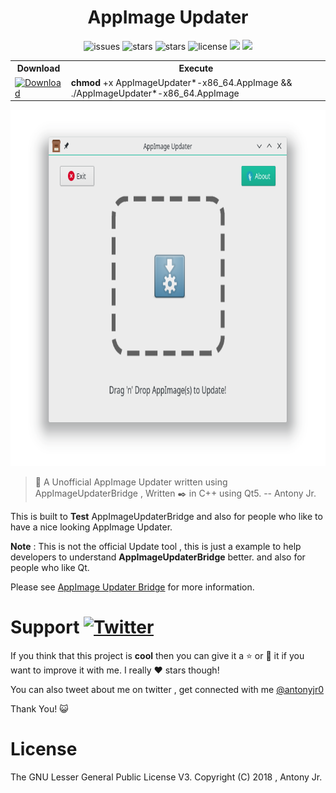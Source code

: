 <h1 align="center">AppImage Updater</h1>
<p align="center">
    <img src="https://img.shields.io/github/issues/antony-jr/AppImageUpdater.svg?style=flat-square" alt="issues" / >
    <img src="https://img.shields.io/github/forks/antony-jr/AppImageUpdater.svg?style=flat-square" alt="stars" / >
    <img src="https://img.shields.io/github/stars/antony-jr/AppImageUpdater.svg?style=flat-square" alt="stars" / >
    <img src="https://img.shields.io/github/license/antony-jr/AppImageUpdater.svg?style=flat-square" alt="license" />
    <a class="badge-align" href="https://www.codacy.com/app/antony-jr/AppImageUpdater?utm_source=github.com&amp;utm_medium=referral&amp;utm_content=antony-jr/AppImageUpdater&amp;utm_campaign=Badge_Grade"><img src="https://api.codacy.com/project/badge/Grade/a8b7aca6d0104becaebb7c9c9a4a4bb6"/></a>
    <a class="badge-align" href="https://travis-ci.org/antony-jr/AppImageUpdater"><img src="https://img.shields.io/travis/antony-jr/AppImageUpdater.svg?style=flat-square" / > </a>
</p>

<p align="center">
<table>
  <tr>
    <th >Download<br></th>
    <th >Execute</th>
  </tr>
  <tr>
    <td >
    <a href="https://github.com/antony-jr/AppImageUpdater/releases/tag/continuous">
    <img src="https://img.shields.io/badge/Get%20the%20Latest%20AppImage-x86__64-brightgreen.svg?style=for-the-badge" alt="Download" / >
    </a>
    </td>
    <td ><b>chmod</b> +x AppImageUpdater*-x86_64.AppImage &amp;&amp; ./AppImageUpdater*-x86_64.AppImage<br></td>
  </tr>
</table>
</p>


<p align="center">
  <img src=".img/poster.png" height="570px" width=auto alt="AppImage Updater">  <br>
</p>



> :rocket: A Unofficial AppImage Updater written using AppImageUpdaterBridge , Written :black_nib: in C++ using Qt5.
> -- Antony Jr.


This is built to **Test** AppImageUpdaterBridge and also for people who like to have a nice looking AppImage Updater.

**Note** : This is not the official Update tool , this is just a example to help developers to understand **AppImageUpdaterBridge** better.
and also for people who like Qt.

Please see [AppImage Updater Bridge](https://github.com/antony-jr/AppImageUpdaterBridge) for more information.

# Support [![Twitter](https://img.shields.io/twitter/url/https/github.com/antony-jr/AIUpdateInformation.svg?style=social)](https://twitter.com/intent/tweet?text=Checkout%20the%20new%20AppImage%20Updater%20by%20%40antonyjr0%20%2C%20its%20really%20cool%20%2C%20Get%20it%20at%20https%3A%2F%2Fgithub.com%2Fantony-jr%2FAppImageUpdater)

If you think that this project is **cool** then you can give it a :star: or :fork_and_knife: it if you want to improve it with me. I really :heart: stars though!   

You can also tweet about me on twitter , get connected with me [@antonyjr0](https://twitter.com/antonyjr0)

Thank You! :smiley_cat:

# License

The GNU Lesser General Public License V3.
Copyright (C) 2018 , Antony Jr.
